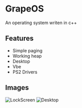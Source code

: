 # GrapeOS
An operating system writen in c++

## Features
  - Simple paging
  - Working heap
  - Desktop
  - Vbe
  - PS2 Drivers

## Images
![LockScreen](https://user-images.githubusercontent.com/73673156/179368277-3c3c5422-b490-4876-9131-1aaaa72adf28.png)
![Desktop](https://user-images.githubusercontent.com/73673156/179368286-0f034489-6752-4004-96e6-ee5511c917f1.png)
